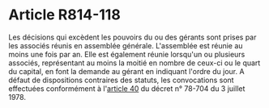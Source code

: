 # Article R814-118

Les décisions qui excèdent les pouvoirs du ou des gérants sont prises par les associés réunis en assemblée générale. L'assemblée est réunie au moins une fois par an. Elle est également réunie lorsqu'un ou plusieurs associés, représentant au moins la moitié en nombre de ceux-ci ou le quart du capital, en font la demande au gérant en indiquant l'ordre du jour. A défaut de dispositions contraires des statuts, les convocations sont effectuées conformément à l'<a href='/affichTexteArticle.do?cidTexte=JORFTEXT000000696176&idArticle=LEGIARTI000006569398&dateTexte=&categorieLien=cid' title='Décret n°78-704 du 3 juillet 1978 - art. 40 (V)'>article 40</a> du décret n° 78-704 du 3 juillet 1978.